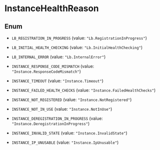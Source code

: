 

# InstanceHealthReason

## Enum


* `LB_REGISTRATION_IN_PROGRESS` (value: `"Lb.RegistrationInProgress"`)

* `LB_INITIAL_HEALTH_CHECKING` (value: `"Lb.InitialHealthChecking"`)

* `LB_INTERNAL_ERROR` (value: `"Lb.InternalError"`)

* `INSTANCE_RESPONSE_CODE_MISMATCH` (value: `"Instance.ResponseCodeMismatch"`)

* `INSTANCE_TIMEOUT` (value: `"Instance.Timeout"`)

* `INSTANCE_FAILED_HEALTH_CHECKS` (value: `"Instance.FailedHealthChecks"`)

* `INSTANCE_NOT_REGISTERED` (value: `"Instance.NotRegistered"`)

* `INSTANCE_NOT_IN_USE` (value: `"Instance.NotInUse"`)

* `INSTANCE_DEREGISTRATION_IN_PROGRESS` (value: `"Instance.DeregistrationInProgress"`)

* `INSTANCE_INVALID_STATE` (value: `"Instance.InvalidState"`)

* `INSTANCE_IP_UNUSABLE` (value: `"Instance.IpUnusable"`)



